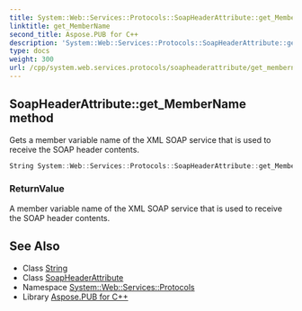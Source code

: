```yaml
---
title: System::Web::Services::Protocols::SoapHeaderAttribute::get_MemberName method
linktitle: get_MemberName
second_title: Aspose.PUB for C++
description: 'System::Web::Services::Protocols::SoapHeaderAttribute::get_MemberName method. Gets a member variable name of the XML SOAP service that is used to receive the SOAP header contents in C++.'
type: docs
weight: 300
url: /cpp/system.web.services.protocols/soapheaderattribute/get_membername/
---
```

## SoapHeaderAttribute::get_MemberName method


Gets a member variable name of the XML SOAP service that is used to receive the SOAP header contents.

```cpp
String System::Web::Services::Protocols::SoapHeaderAttribute::get_MemberName()
```


### ReturnValue

A member variable name of the XML SOAP service that is used to receive the SOAP header contents.

## See Also

* Class [String](../../../system/string/)
* Class [SoapHeaderAttribute](../)
* Namespace [System::Web::Services::Protocols](../../)
* Library [Aspose.PUB for C++](../../../)
